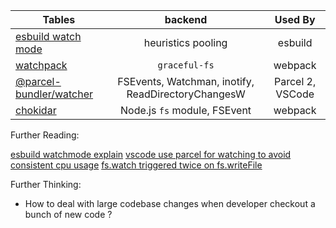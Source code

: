 | Tables                                                               |                      backend                       |     Used By      |
| -------------------------------------------------------------------- | :------------------------------------------------: | :--------------: |
| [esbuild watch mode](https://github.com/evanw/esbuild)               |                 heuristics pooling                 |     esbuild      |
| [watchpack](https://github.com/webpack/watchpack)                    |                   `graceful-fs`                    |     webpack      |
| [@parcel-bundler/watcher](https://github.com/parcel-bundler/watcher) | FSEvents, Watchman, inotify, ReadDirectoryChangesW | Parcel 2, VSCode |
| [chokidar](https://github.com/paulmillr/chokidar)                    |            Node.js `fs` module, FSEvent            |     webpack      |

Further Reading:

[esbuild watchmode explain](https://github.com/evanw/esbuild/issues/21#issuecomment-770360728)
[vscode use parcel for watching to avoid consistent cpu usage](https://github.com/microsoft/vscode/commit/e7fffbf1c9169087f1098aedfe54c59c079fa3ac)
[fs.watch triggered twice on fs.writeFile](https://github.com/nodejs/node-v0.x-archive/issues/2054#issuecomment-8686322)

Further Thinking:

- How to deal with large codebase changes when developer checkout a bunch of new code ?
